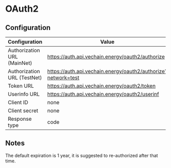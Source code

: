 # OAuth2

## Configuration

| Configuration               | Value                                                         |
| --------------------------- | ------------------------------------------------------------- |
| Authorization URL (MainNet) | https://auth.api.vechain.energy/oauth2/authorize              |
| Authorization URL (TestNet) | https://auth.api.vechain.energy/oauth2/authorize?network=test |
| Token URL                   | https://auth.api.vechain.energy/oauth2/token                  |
| Userinfo URL                | https://auth.api.vechain.energy/oauth2/userinf                |
| Client ID                   | none                                                          |
| Client secret               | none                                                          |
| Response type               | code                                                          |

## Notes

The default expiration is 1 year, it is suggested to re-authorized after that time.
